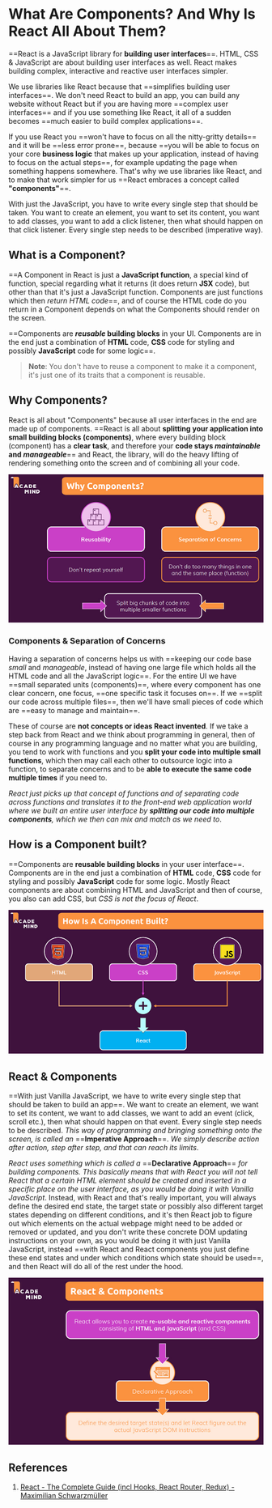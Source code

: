 # What Are Components? And Why Is React All About Them?

==React is a JavaScript library for **building user interfaces**==. HTML, CSS & JavaScript are about building user interfaces as well. React makes building complex, interactive and reactive user interfaces simpler.

We use libraries like React because that ==simplifies building user interfaces==. We don't need React to build an app, you can build any website without React but if you are having more ==complex user interfaces== and if you use something like React, it all of a sudden becomes ==much easier to build complex applications==.

If you use React you ==won't have to focus on all the nitty-gritty details== and it will be ==less error prone==, because ==you will be able to focus on your core **business logic** that makes up your application, instead of having to focus on the actual steps==, for example updating the page when something happens somewhere. That's why we use libraries like React, and to make that work simpler for us ==React embraces a concept called **"components"**==.

With just the JavaScript, you have to write every single step that should be taken. You want to create an element, you want to set its content, you want to add classes, you want to add a click listener, then what should happen on that click listener. Every single step needs to be described (imperative way).

## What is a Component?

==A Component in React is just a **JavaScript function**, a special kind of function, special regarding what it returns (it does return **JSX** code), but other than that it's just a JavaScript function. Components are just functions which then _return HTML code_==, and of course the HTML code do you return in a Component depends on what the Components should render on the screen.

==Components are **_reusable_ building blocks** in your UI. Components are in the end just a combination of **HTML** code, **CSS** code for styling and possibly **JavaScript** code for some logic==.

> **Note**: You don't have to reuse a component to make it a component, it's just one of its traits that a component is reusable.

## Why Components?

React is all about "Components" because all user interfaces in the end are made up of components. ==React is all about **splitting your application into small building blocks (components)**, where every building block (component) has a **clear task**, and therefore your **code stays _maintainable_ and _manageable_**== and React, the library, will do the heavy lifting of rendering something onto the screen and of combining all your code.

![025_why_components](..\img\025_why_components.jpg)

### Components & Separation of Concerns

Having a separation of concerns helps us with ==keeping our code base _small_ and _manageable_, instead of having one large file which holds all the HTML code and all the JavaScript logic==. For the entire UI we have ==small separated units (components)==, where every component has one clear concern, one focus, ==one specific task it focuses on==. If we ==split our code across multiple files==, then we'll have small pieces of code which are ==easy to manage and maintain==.

These of course are **not concepts or ideas React invented**. If we take a step back from React and we think about programming in general, then of course in any programming language and no matter what you are building, you tend to work with functions and you **split your code into multiple small functions**, which then may call each other to outsource logic into a function, to separate concerns and to be **able to execute the same code multiple times** if you need to.

_React just picks up that concept of functions and of separating code across functions and translates it to the front-end web application world where we built an entire user interface by **splitting our code into multiple components**, which we then can mix and match as we need to_.

## How is a Component built?

==Components are **reusable building blocks** in your user interface==. Components are in the end just a combination of **HTML** code, **CSS** code for styling and possibly **JavaScript** code for some logic. Mostly React components are about combining HTML and JavaScript and then of course, you also can add CSS, but _CSS is not the focus of React_.

![025_why_components](..\img\025_component_build.jpg)

## React & Components

==With just Vanilla JavaScript, we have to write every single step that should be taken to build an app==. We want to create an element, we want to set its content, we want to add classes, we want to add an event (click, scroll etc.), then what should happen on that event. Every single step needs to be described. _This way of programming and bringing something onto the screen, is called an_ ==**Imperative Approach**==. _We simply describe action after action, step after step, and that can reach its limits_.

_React uses something which is called a_ ==**Declarative Approach**== _for building components. This basically means that with React you will not tell React that a certain HTML element should be created and inserted in a specific place on the user interface, as you would be doing it with Vanilla JavaScript_. Instead, with React and that's really important, you will always define the desired end state, the target state or possibly also different target states depending on different conditions, and it's then React job to figure out which elements on the actual webpage might need to be added or removed or updated, and you don't write these concrete DOM updating instructions on your own, as you would be doing it with just Vanilla JavaScript, instead ==with React and React components you just define these end states and under which conditions which state should be used==, and then React will do all of the rest under the hood.

![025_why_components](..\img\025_react_and_components.jpg)

## References

1. [React - The Complete Guide (incl Hooks, React Router, Redux) - Maximilian Schwarzmüller](https://www.udemy.com/course/react-the-complete-guide-incl-redux/)

